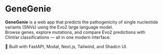 # GeneGenie

**GeneGenie** is a web app that predicts the pathogenicity of single nucleotide variants (SNVs) using the Evo2 large language model.  
Browse genes, explore mutations, and compare Evo2 predictions with ClinVar classifications — all in one modern interface.  

🚀 Built with FastAPI, Modal, Next.js, Tailwind, and Shadcn UI.
